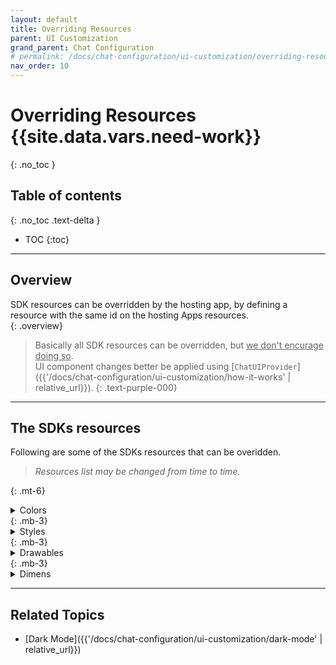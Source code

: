 ```yaml
---
layout: default
title: Overriding Resources
parent: UI Customization
grand_parent: Chat Configuration 
# permalink: /docs/chat-configuration/ui-customization/overriding-resources
nav_order: 10
---
```


# Overriding Resources {{site.data.vars.need-work}}
{: .no_toc }

## Table of contents
{: .no_toc .text-delta }

- TOC
{:toc}

---

## Overview
SDK resources can be overridden by the hosting app, by defining a resource with the same id on the hosting Apps resources.   
{: .overview}

> Basically all SDK resources can be overridden, but <u>we don't encurage doing so</u>.   
UI component changes better be applied using [`ChatUIProvider`]({{'/docs/chat-configuration/ui-customization/how-it-works' | relative_url}}).
{: .text-purple-000}  

---

## The SDKs resources
Following are some of the SDKs resources that can be overidden.

> _Resources list may be changed from time to time._

{: .mt-6}
<details close markdown="block">
<summary>Colors</summary>
    
  - Live Forms related:

    - form_field_hint
    - form_field_text
    - form_field_main_text
    - form_field_sub_text
    - form_field_available
    - form_field_unavailable
    - form_field_background
    - form_rating_field_background
    - form_selection_dropdown_background
    - form_selection_dropdown_title_background
    - submit_idle - The submit button's idle color
    - submit_pressed - The submit button's pressed color

</details>
{: .mb-3}
<details close markdown="block">
<summary>Styles</summary>

- Live Forms related:

  - FormHintTextAppearance - override in order to change the form field hint appearance
  - MatchSpinnerStyle
  - MatchSpinnerTheme

</details>
{: .mb-3}
<details close markdown="block">
<summary>Drawables</summary>

- Live Forms related:

  - form_bg
  - submit_button_selector
  - submit_button_idle - The Idle submit button's background shape
  - main_button_pressed - The Pressed submit button's background shape

</details>
{: .mb-3}
<details close markdown="block">
<summary>Dimens</summary>

- Live Forms related:

  - form_main_text_style
  - form_sub_text_style
  - form_option_item_padding
  - form_field_padding
  - form_fields_gap

</details>

---

## Related Topics
- [Dark Mode]({{'/docs/chat-configuration/ui-customization/dark-mode' | relative_url}})
